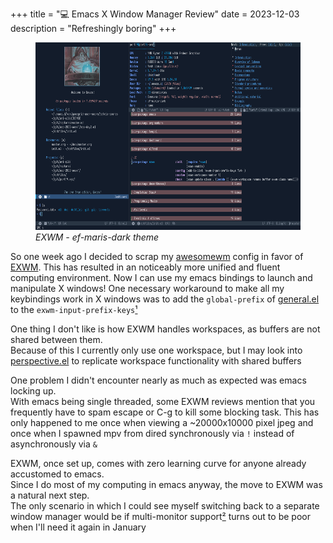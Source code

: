 +++
title = "💻 Emacs X Window Manager Review"
date = 2023-12-03
description = "Refreshingly boring"
+++

<figure>
<img src="./exwm.png" height="300vw">
<figcaption><i>
EXWM - ef-maris-dark theme
</i></figcaption>
</figure>

So one week ago I decided to scrap my [awesomewm](https://github.com/awesomeWM/awesome) config in favor of [EXWM](https://github.com/ch11ng/exwm).
This has resulted in an noticeably more unified and fluent computing environment.
Now I can use my emacs bindings to launch and manipulate X windows!
One necessary workaround to make all my keybindings work in X windows was to add the `global-prefix` of [general.el](https://github.com/noctuid/general.el) to the `exwm-input-prefix-keys`[¹](https://github.com/port19x/dotfiles/blob/0484857d344c00c9a15bbc9ee55664e55bdda278/init.el#L90)

One thing I don't like is how EXWM handles workspaces, as buffers are not shared between them. \
Because of this I currently only use one workspace, but I may look into [perspective.el](https://github.com/nex3/perspective-el) to replicate workspace functionality with shared buffers

One problem I didn't encounter nearly as much as expected was emacs locking up. \
With emacs being single threaded, some EXWM reviews mention that you frequently have to spam escape or C-g to kill some blocking task.
This has only happened to me once when viewing a ~20000x10000 pixel jpeg and once when I spawned mpv from dired synchronously via `!` instead of asynchronously via `&`

EXWM, once set up, comes with zero learning curve for anyone already accustomed to emacs. \
Since I do most of my computing in emacs anyway, the move to EXWM was a natural next step. \
The only scenario in which I could see myself switching back to a separate window manager would be if multi-monitor support[²](https://github.com/ch11ng/exwm/wiki#randr-multi-screen) turns out to be poor when I'll need it again in January
